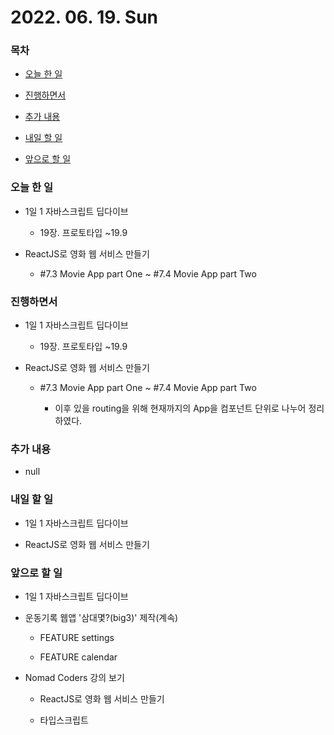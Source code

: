 # 2022. 06. 19. Sun

### 목차

- [오늘 한 일](#오늘-한-일)

- [진행하면서](#진행하면서)

- [추가 내용](#추가-내용)

- [내일 할 일](#내일-할-일)

- [앞으로 할 일](#앞으로-할-일)

### 오늘 한 일

- 1일 1 자바스크립트 딥다이브

  - 19장. 프로토타입 ~19.9

- ReactJS로 영화 웹 서비스 만들기

  - #7.3 Movie App part One ~ #7.4 Movie App part Two

### 진행하면서

- 1일 1 자바스크립트 딥다이브

  - 19장. 프로토타입 ~19.9

- ReactJS로 영화 웹 서비스 만들기

  - #7.3 Movie App part One ~ #7.4 Movie App part Two

    - 이후 있을 routing을 위해 현재까지의 App을 컴포넌트 단위로 나누어 정리하였다.

### 추가 내용

- null

### 내일 할 일

- 1일 1 자바스크립트 딥다이브

- ReactJS로 영화 웹 서비스 만들기

### 앞으로 할 일

- 1일 1 자바스크립트 딥다이브

- 운동기록 웹앱 '삼대몇?(big3)' 제작(계속)

  - FEATURE settings

  - FEATURE calendar

- Nomad Coders 강의 보기

  - ReactJS로 영화 웹 서비스 만들기

  - 타입스크립트

<br><br>
